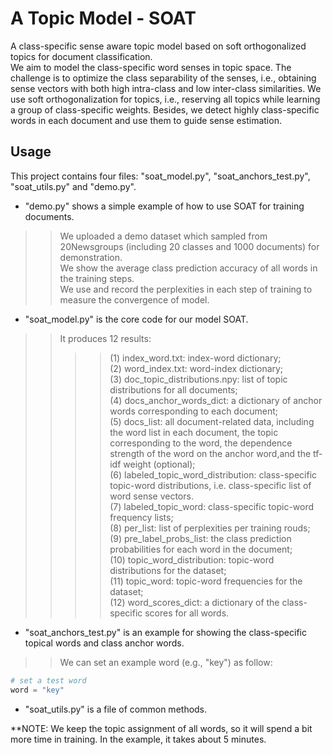 # A Topic Model - SOAT

 A class-specific sense aware topic model based on soft orthogonalized topics for document classification.  
 We aim to model the class-specific word senses in topic space. The challenge is to optimize the class separability of the senses, i.e., obtaining sense vectors with both high intra-class and low inter-class similarities. We use soft orthogonalization for topics, i.e., reserving all topics while learning a group of class-specific weights. Besides, we detect highly class-specific words in each document and use them to guide sense estimation.  
  
   
## Usage
  
This project contains four files: "soat_model.py", "soat_anchors_test.py", "soat_utils.py" and "demo.py".   
* "demo.py" shows a simple example of how to use SOAT for training documents.  
>> We uploaded a demo dataset which sampled from 20Newsgroups (including 20 classes and 1000 documents) for demonstration.  
>> We show the average class prediction accuracy of all words in the training steps.  
>> We use and record the perplexities in each step of training to measure the convergence of model.
     
* "soat_model.py" is the core code for our model SOAT.  
>> It produces 12 results: 
>>>>(1) index_word.txt: index-word dictionary;  
>>>>(2) word_index.txt: word-index dictionary;  
>>>>(3) doc_topic_distributions.npy: list of topic distributions for all documents;  
>>>>(4) docs_anchor_words_dict: a dictionary of anchor words corresponding to each document;  
>>>>(5) docs_list: all document-related data, including the word list in each document, the topic corresponding to the word, the dependence strength of the word on the anchor word,and the tf-idf weight (optional);  
>>>>(6) labeled_topic_word_distribution: class-specific topic-word distributions, i.e. class-specific list of word sense vectors.  
>>>>(7) labeled_topic_word: class-specific topic-word frequency lists;  
>>>>(8) per_list: list of perplexities per training rouds;  
>>>>(9) pre_label_probs_list: the class prediction probabilities for each word in the document;  
>>>>(10) topic_word_distribution: topic-word distributions for the dataset;  
>>>>(11) topic_word: topic-word frequencies for the dataset;  
>>>>(12) word_scores_dict: a dictionary of the class-specific scores for all words.  
   
* "soat_anchors_test.py" is an example for showing the class-specific topical words and class anchor words.  
>>We can set an example word (e.g., "key") as follow:  
```python  
# set a test word  
word = "key"  
``` 
* "soat_utils.py" is a file of common methods.  
  
  
**NOTE: We keep the topic assignment of all words, so it will spend a bit more time in training. In the example, it takes about 5 minutes.  
		


